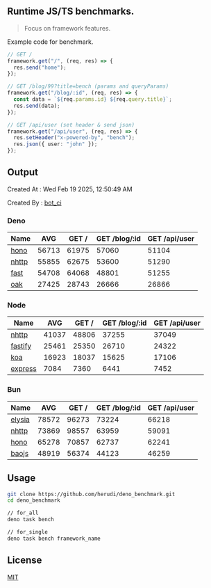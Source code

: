 ## Runtime JS/TS benchmarks.

> Focus on framework features.

Example code for benchmark.
```ts
// GET /
framework.get("/", (req, res) => {
  res.send("home");
});

// GET /blog/99?title=bench (params and queryParams)
framework.get("/blog/:id", (req, res) => {
  const data = `${req.params.id} ${req.query.title}`;
  res.send(data);
});

// GET /api/user (set header & send json)
framework.get("/api/user", (req, res) => {
  res.setHeader("x-powered-by", "bench");
  res.json({ user: "john" });
});
```

## Output
Created At : Wed Feb 19 2025, 12:50:49 AM

Created By : [bot_ci](https://github.com/herudi/deno_benchmarks/commits?author=github-actions%5Bbot%5D)


### Deno
|Name|AVG|GET /|GET /blog/:id|GET /api/user|
|----|----|----|----|----|
|[hono](https://github.com/honojs/hono)|56713|61975|57060|51104|
|[nhttp](https://github.com/nhttp/nhttp)|55855|62675|53600|51290|
|[fast](https://github.com/danteissaias/fast)|54708|64068|48801|51255|
|[oak](https://github.com/oakserver/oak)|27425|28743|26666|26866|
  


### Node
|Name|AVG|GET /|GET /blog/:id|GET /api/user|
|----|----|----|----|----|
|[nhttp](https://github.com/nhttp/nhttp)|41037|48806|37255|37049|
|[fastify](https://github.com/fastify/fastify)|25461|25350|26710|24322|
|[koa](https://github.com/koajs/koa)|16923|18037|15625|17106|
|[express](https://github.com/expressjs/express)|7084|7360|6441|7452|
  


### Bun
|Name|AVG|GET /|GET /blog/:id|GET /api/user|
|----|----|----|----|----|
|[elysia](https://github.com/elysiajs/elysia)|78572|96273|73224|66218|
|[nhttp](https://github.com/nhttp/nhttp)|73869|98557|63959|59091|
|[hono](https://github.com/honojs/hono)|65278|70857|62737|62241|
|[baojs](https://github.com/mattreid1/baojs)|48919|56374|44123|46259|
  



## Usage

```bash
git clone https://github.com/herudi/deno_benchmark.git
cd deno_benchmark

// for_all
deno task bench

// for_single
deno task bench framework_name
```

## License

[MIT](LICENSE)

